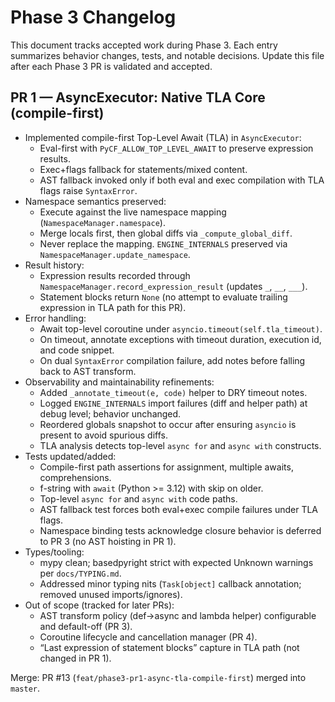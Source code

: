 # Phase 3 Changelog

This document tracks accepted work during Phase 3. Each entry summarizes behavior changes, tests, and
notable decisions. Update this file after each Phase 3 PR is validated and accepted.

## PR 1 — AsyncExecutor: Native TLA Core (compile-first)

- Implemented compile-first Top-Level Await (TLA) in `AsyncExecutor`:
  - Eval-first with `PyCF_ALLOW_TOP_LEVEL_AWAIT` to preserve expression results.
  - Exec+flags fallback for statements/mixed content.
  - AST fallback invoked only if both eval and exec compilation with TLA flags raise `SyntaxError`.
- Namespace semantics preserved:
  - Execute against the live namespace mapping (`NamespaceManager.namespace`).
  - Merge locals first, then global diffs via `_compute_global_diff`.
  - Never replace the mapping. `ENGINE_INTERNALS` preserved via `NamespaceManager.update_namespace`.
- Result history:
  - Expression results recorded through `NamespaceManager.record_expression_result` (updates `_`, `__`, `___`).
  - Statement blocks return `None` (no attempt to evaluate trailing expression in TLA path for this PR).
- Error handling:
  - Await top-level coroutine under `asyncio.timeout(self.tla_timeout)`.
  - On timeout, annotate exceptions with timeout duration, execution id, and code snippet.
  - On dual `SyntaxError` compilation failure, add notes before falling back to AST transform.
- Observability and maintainability refinements:
  - Added `_annotate_timeout(e, code)` helper to DRY timeout notes.
  - Logged `ENGINE_INTERNALS` import failures (diff and helper path) at debug level; behavior unchanged.
  - Reordered globals snapshot to occur after ensuring `asyncio` is present to avoid spurious diffs.
  - TLA analysis detects top-level `async for` and `async with` constructs.
- Tests updated/added:
  - Compile-first path assertions for assignment, multiple awaits, comprehensions.
  - f-string with `await` (Python >= 3.12) with skip on older.
  - Top-level `async for` and `async with` code paths.
  - AST fallback test forces both eval+exec compile failures under TLA flags.
  - Namespace binding tests acknowledge closure behavior is deferred to PR 3 (no AST hoisting in PR 1).
- Types/tooling:
  - mypy clean; basedpyright strict with expected Unknown warnings per `docs/TYPING.md`.
  - Addressed minor typing nits (`Task[object]` callback annotation; removed unused imports/ignores).
- Out of scope (tracked for later PRs):
  - AST transform policy (def→async and lambda helper) configurable and default-off (PR 3).
  - Coroutine lifecycle and cancellation manager (PR 4).
  - “Last expression of statement blocks” capture in TLA path (not changed in PR 1).

Merge: PR #13 (`feat/phase3-pr1-async-tla-compile-first`) merged into `master`.

